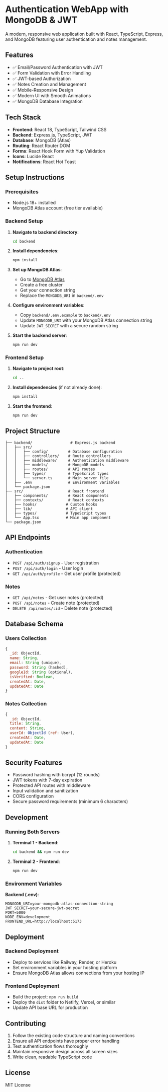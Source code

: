 # Authentication WebApp with MongoDB & JWT

A modern, responsive web application built with React, TypeScript, Express, and MongoDB featuring user authentication and notes management.

## Features

- ✅ Email/Password Authentication with JWT
- ✅ Form Validation with Error Handling
- ✅ JWT-based Authorization
- ✅ Notes Creation and Management
- ✅ Mobile-Responsive Design
- ✅ Modern UI with Smooth Animations
- ✅ MongoDB Database Integration

## Tech Stack

- **Frontend**: React 18, TypeScript, Tailwind CSS
- **Backend**: Express.js, TypeScript, JWT
- **Database**: MongoDB (Atlas)
- **Routing**: React Router DOM
- **Forms**: React Hook Form with Yup Validation
- **Icons**: Lucide React
- **Notifications**: React Hot Toast

## Setup Instructions

### Prerequisites

- Node.js 18+ installed
- MongoDB Atlas account (free tier available)

### Backend Setup

1. **Navigate to backend directory**:
   ```bash
   cd backend
   ```

2. **Install dependencies**:
   ```bash
   npm install
   ```

3. **Set up MongoDB Atlas**:
   - Go to [MongoDB Atlas](https://www.mongodb.com/atlas)
   - Create a free cluster
   - Get your connection string
   - Replace the `MONGODB_URI` in `backend/.env`

4. **Configure environment variables**:
   - Copy `backend/.env.example` to `backend/.env`
   - Update `MONGODB_URI` with your MongoDB Atlas connection string
   - Update `JWT_SECRET` with a secure random string

5. **Start the backend server**:
   ```bash
   npm run dev
   ```

### Frontend Setup

1. **Navigate to project root**:
   ```bash
   cd ..
   ```

2. **Install dependencies** (if not already done):
   ```bash
   npm install
   ```

3. **Start the frontend**:
   ```bash
   npm run dev
   ```

## Project Structure

```
├── backend/                 # Express.js backend
│   ├── src/
│   │   ├── config/         # Database configuration
│   │   ├── controllers/    # Route controllers
│   │   ├── middleware/     # Authentication middleware
│   │   ├── models/         # MongoDB models
│   │   ├── routes/         # API routes
│   │   ├── types/          # TypeScript types
│   │   └── server.ts       # Main server file
│   ├── .env                # Environment variables
│   └── package.json
├── src/                    # React frontend
│   ├── components/         # React components
│   ├── contexts/           # React contexts
│   ├── hooks/             # Custom hooks
│   ├── lib/               # API client
│   ├── types/             # TypeScript types
│   └── App.tsx            # Main app component
└── package.json
```

## API Endpoints

### Authentication
- `POST /api/auth/signup` - User registration
- `POST /api/auth/login` - User login
- `GET /api/auth/profile` - Get user profile (protected)

### Notes
- `GET /api/notes` - Get user notes (protected)
- `POST /api/notes` - Create note (protected)
- `DELETE /api/notes/:id` - Delete note (protected)

## Database Schema

### Users Collection
```javascript
{
  _id: ObjectId,
  name: String,
  email: String (unique),
  password: String (hashed),
  googleId: String (optional),
  isVerified: Boolean,
  createdAt: Date,
  updatedAt: Date
}
```

### Notes Collection
```javascript
{
  _id: ObjectId,
  title: String,
  content: String,
  userId: ObjectId (ref: User),
  createdAt: Date,
  updatedAt: Date
}
```

## Security Features

- Password hashing with bcrypt (12 rounds)
- JWT tokens with 7-day expiration
- Protected API routes with middleware
- Input validation and sanitization
- CORS configuration
- Secure password requirements (minimum 6 characters)

## Development

### Running Both Servers

1. **Terminal 1 - Backend**:
   ```bash
   cd backend && npm run dev
   ```

2. **Terminal 2 - Frontend**:
   ```bash
   npm run dev
   ```

### Environment Variables

**Backend (.env)**:
```
MONGODB_URI=your-mongodb-atlas-connection-string
JWT_SECRET=your-secure-jwt-secret
PORT=5000
NODE_ENV=development
FRONTEND_URL=http://localhost:5173
```

## Deployment

### Backend Deployment
- Deploy to services like Railway, Render, or Heroku
- Set environment variables in your hosting platform
- Ensure MongoDB Atlas allows connections from your hosting IP

### Frontend Deployment
- Build the project: `npm run build`
- Deploy the `dist` folder to Netlify, Vercel, or similar
- Update API base URL for production

## Contributing

1. Follow the existing code structure and naming conventions
2. Ensure all API endpoints have proper error handling
3. Test authentication flows thoroughly
4. Maintain responsive design across all screen sizes
5. Write clean, readable TypeScript code

## License

MIT License